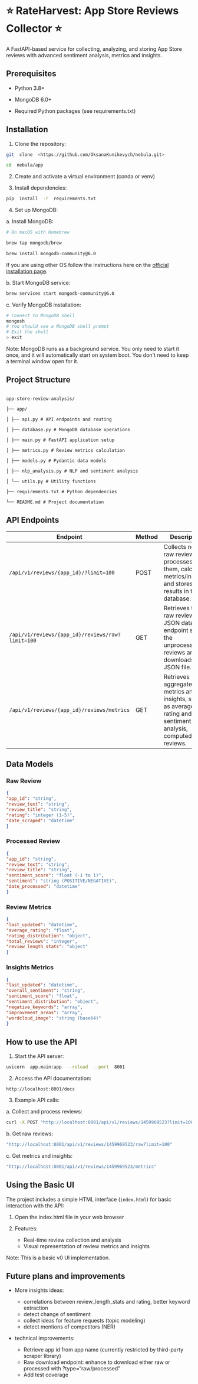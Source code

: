 # ⭐ RateHarvest: App Store Reviews Collector ⭐

  

A FastAPI-based service for collecting, analyzing, and storing App Store reviews with advanced sentiment analysis, metrics and insights.

  

## Prerequisites

  

- Python 3.8+

- MongoDB 6.0+

- Required Python packages (see requirements.txt)

  

## Installation

  

1. Clone the repository:

```bash
git  clone  <https://github.com/OksanaKunikevych/nebula.git>

cd  nebula/app
```

2. Create and activate a virtual environment (conda or venv)

  

3. Install dependencies:

```bash
pip  install  -r  requirements.txt
```

  

4. Set up MongoDB:

  

a. Install MongoDB:

```bash
# On macOS with Homebrew

brew tap mongodb/brew

brew install mongodb-community@6.0
```

  If you are using other OS follow the instructions here on the [official installation page](https://www.mongodb.com/docs/manual/installation/).

b. Start MongoDB service:

```bash
brew services start mongodb-community@6.0
```

  

c. Verify MongoDB installation:

```bash
# Connect to MongoDB shell
mongosh
# You should see a MongoDB shell prompt
# Exit the shell
> exit
```


Note: MongoDB runs as a background service. You only need to start it once, and it will automatically start on system boot. You don't need to keep a terminal window open for it.

  

## Project Structure

  

```

app-store-review-analysis/

├── app/

│ ├── api.py # API endpoints and routing

│ ├── database.py # MongoDB database operations

│ ├── main.py # FastAPI application setup

│ ├── metrics.py # Review metrics calculation

│ ├── models.py # Pydantic data models

│ ├── nlp_analysis.py # NLP and sentiment analysis

│ └── utils.py # Utility functions

├── requirements.txt # Python dependencies

└── README.md # Project documentation

```

  

## API Endpoints

 
| Endpoint                                      | Method | Description                                                                                                         | Parameters                        |
|-----------------------------------------------|--------|---------------------------------------------------------------------------------------------------------------------|-----------------------------------|
| `/api/v1/reviews/{app_id}/?limit=100`         | POST   | Collects new raw reviews, processes them, calculates metrics/insights, and stores all results in the database.     | `app_id` (required), `limit` (optional, default: 100) |
| `/api/v1/reviews/{app_id}/reviews/raw?limit=100` | GET    | Retrieves the raw reviews JSON data. This endpoint serves the unprocessed reviews and downloads the JSON file.     | `app_id` (required), `limit` (optional, default: 100) |
| `/api/v1/reviews/{app_id}/reviews/metrics`    | GET    | Retrieves aggregated metrics and insights, such as average rating and sentiment analysis, computed from reviews.   | `app_id` (required)             |


## Data Models

  

### Raw Review

```json
{
"app_id": "string",
"review_text": "string",
"review_title": "string",
"rating": "integer (1-5)",
"date_scraped": "datetime"
}
```

  

### Processed Review

```json
{
"app_id": "string",
"review_text": "string",
"review_title": "string",
"sentiment_score": "float (-1 to 1)",
"sentiment": "string (POSITIVE/NEGATIVE)",
"date_processed": "datetime"
}
```

  

### Review Metrics

```json
{
"last_updated": "datetime",
"average_rating": "float",
"rating_distribution": "object",
"total_reviews": "integer",
"review_length_stats": "object"
}
```
### Insights Metrics

```json
{
"last_updated": "datetime",
"overall_sentiment": "string",
"sentiment_score": "float",
"sentiment_distribution": "object",
"negative_keywords": "array",
"improvement_areas": "array",
"wordcloud_image": "string (base64)"
}
```

  

## How to use the API 

  
1. Start the API server:

```bash
uvicorn  app.main:app  --reload  --port  8001
```

2. Access the API documentation:

```
http://localhost:8001/docs
```

3. Example API calls:

a. Collect and process reviews:

```bash
curl -X POST "http://localhost:8001/api/v1/reviews/1459969523?limit=100"
```

  

b. Get raw reviews:

```bash
"http://localhost:8001/api/v1/reviews/1459969523/raw?limit=100"
```

c. Get metrics and insights:

```bash
"http://localhost:8001/api/v1/reviews/1459969523/metrics"
```

## Using the Basic UI

The project includes a simple HTML interface (`index.html`) for basic interaction with the API:

1. Open the index.html file in your web browser


2. Features:
   - Real-time review collection and analysis
   - Visual representation of review metrics and insights

Note: This is a basic v0 UI implementation.

## Future plans and improvements
- More insights ideas: 
  - correlations between review_length_stats and rating, better keyword extraction
  - detect change of sentiment
  - collect ideas for feature requests (topic modeling)
  - detect mentions of competitors (NER)

- technical improvements:
  - Retrieve app id from app name (currently restricted by third-party scraper library)
  - Raw download endpoint: enhance to download either raw or processed with ?type=“raw/processed”
  - Add test coverage
  
